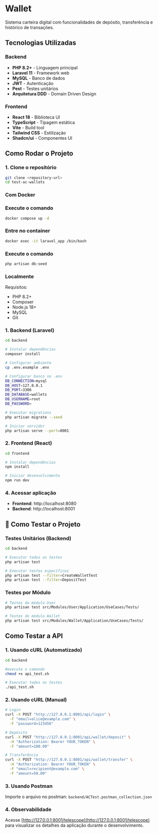# Wallet

Sistema carteira digital com funcionalidades de depósito, transferência e histórico de transações.

## Tecnologias Utilizadas

### Backend
- **PHP 8.2+** - Linguagem principal
- **Laravel 11** - Framework web
- **MySQL** - Banco de dados
- **JWT** - Autenticação
- **Pest** - Testes unitários
- **Arquitetura DDD** - Domain Driven Design

### Frontend
- **React 18** - Biblioteca UI
- **TypeScript** - Tipagem estática
- **Vite** - Build tool
- **Tailwind CSS** - Estilização
- **Shadcn/ui** - Componentes UI


## Como Rodar o Projeto
### 1. Clone o repositório
```bash
git clone <repository-url>
cd test-ac-wallets
```

### Com Docker

### Execute o comando
```bash
docker compose up -d
```

### Entre no container
```bash
docker exec -it laravel_app /bin/bash
```

### Execute o comando
```bash
php artisan db:seed
```

### Localmente
Requisitos: 
- PHP 8.2+
- Composer
- Node.js 18+
- MySQL
- Git


### 1. Backend (Laravel)
```bash
cd backend

# Instalar dependências
composer install

# Configurar ambiente
cp .env.example .env

# Configurar banco no .env
DB_CONNECTION=mysql
DB_HOST=127.0.0.1
DB_PORT=3306
DB_DATABASE=wallets
DB_USERNAME=root
DB_PASSWORD=

# Executar migrations
php artisan migrate --seed

# Iniciar servidor
php artisan serve --port=8001
```

### 2. Frontend (React)
```bash
cd frontend

# Instalar dependências
npm install

# Iniciar desenvolvimento
npm run dev
```

### 4. Acessar aplicação
- **Frontend**: http://localhost:8080
- **Backend**: http://localhost:8001

## 🧪 Como Testar o Projeto

### Testes Unitários (Backend)
```bash
cd backend

# Executar todos os testes
php artisan test

# Executar testes específicos
php artisan test --filter=CreateWalletTest
php artisan test --filter=DepositTest
```

### Testes por Módulo
```bash
# Testes do módulo User
php artisan test src/Modules/User/Application/UseCases/Tests/

# Testes do módulo Wallet
php artisan test src/Modules/Wallet/Application/UseCases/Tests/
```

## Como Testar a API

### 1. Usando cURL (Automatizado)
```bash
cd backend

#execute o comando
chmod +x api_test.sh

# Executar todos os testes
./api_test.sh
```

### 2. Usando cURL (Manual)
```bash
# Login
curl -X POST "http://127.0.0.1:8001/api/login" \
  -F "email=alice@example.com" \
  -F "password=123456"

# Depósito
curl -X POST "http://127.0.0.1:8001/api/wallet/deposit" \
  -H "Authorization: Bearer YOUR_TOKEN" \
  -F "amount=100.00"

# Transferência
curl -X POST "http://127.0.0.1:8001/api/wallet/transfer" \
  -H "Authorization: Bearer YOUR_TOKEN" \
  -F "email=recipient@example.com" \
  -F "amount=50.00"
```

### 3. Usando Postman
Importe o arquivo no postman: `backend/ACTest.postman_collection.json`


### 4. Observabilidade

Acesse [http://127.0.0.1:8001/telescope](http://127.0.0.1:8001/telescope) para visualizar os detalhes da aplicação durante o desenvolvimento.
